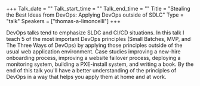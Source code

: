 +++
Talk_date = ""
Talk_start_time = ""
Talk_end_time = ""
Title = "Stealing the Best Ideas from DevOps: Applying DevOps outside of SDLC"
Type = "talk"
Speakers = ["thomas-a-limoncelli"]
+++

DevOps talks tend to emphasize SLDC and CI/CD situations. In this talk I teach 5 of the most important DevOps principles (Small Batches, MVP, and The Three Ways of DevOps) by applying those principles outside of the usual web application environment. Case studies improving a new-hire onboarding process, improving a website failover process, deploying a monitoring system, building a PXE-install system, and writing a book. By the end of this talk you'll have a better understanding of the principles of DevOps in a way that helps you apply them at home and at work.

